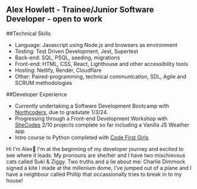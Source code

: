 ## Alex Howlett - Trainee/Junior Software Developer - open to work 

##Technical Skills

- Language: Javascript using Node.js and browsers as environment
- Testing: Test Driven Development, Jest, Supertest
- Back-end: SQL, PSQL, seeding, migrations
- Front-end: HTML, CSS, React, Lighthouse and other accessibility tools
- Hosting: Netlify, Render, Cloudflare
- Other: Paired-programming, technical communication, SDL, Agile and SCRUM methodologies

##Developer Experience

- Currently undertaking a Software Development Bootcamp with [Northcoders](https://northcoders.com/), due to gradutate 1/3/24.
- Progressing through a Front-end Development Workshop with [SheCodes](https://www.shecodes.io/) 2/10 projects complete so far including a Vanilla JS Weather app
- Intro course to Python completed with [Code First Girls](https://codefirstgirls.com/)

Hi I'm Alex🐣 I'm at the beginning of my developer journey and excited to see where it leads. 
My pronouns are she/her and I have two mischievous cats called Suki & Ziggy.
Two truths and a lie about me: Charlie Dimmock signed a kite I made at the millenium dome, I've jumped out of a plane and I have a neighbour called Phillip that occassionally tries to break in to my house!

<!--
**alehow84/alehow84** is a ✨ _special_ ✨ repository because its `README.md` (this file) appears on your GitHub profile.

Here are some ideas to get you started:

- 🔭 I’m currently working on ...
- 🌱 I’m currently learning ...
- 👯 I’m looking to collaborate on ...
- 🤔 I’m looking for help with ...
- 💬 Ask me about ...
- 📫 How to reach me: ...
- 😄 Pronouns: ...
- ⚡ Fun fact: ...
-->
